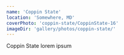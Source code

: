 ```yaml
---
name: 'Coppin State'
location: 'Somewhere, MD'
coverPhoto: 'coppin-state/CoppinState-16'
imageDir: 'gallery/photos/coppin-state/'
---
```


Coppin State lorem ipsum
